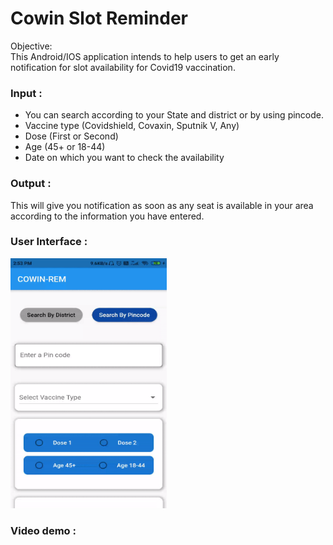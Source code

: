 <h1>Cowin Slot Reminder</h1>
  
Objective: <br>
This Android/IOS application intends to help users to get an early notification for slot availability for Covid19 vaccination.<br>

<h3>Input :</h3>

* You can search according to your State and district or by using pincode.
* Vaccine type (Covidshield, Covaxin, Sputnik V, Any)
* Dose (First or Second)
* Age (45+ or 18-44)
* Date on which you want to check the availability

<h3>Output : </h3>
This will give you notification as soon as any seat is available in your area according to the information you have entered.

<br>
<h3>User Interface : </h3>
<img src="https://github.com/ABMARK43/Cowin_Reminder/blob/main/apk/UI-COWIN%20slot%20reminder.gif" width="250" height="400" />

<h3>Video demo : </h3>
